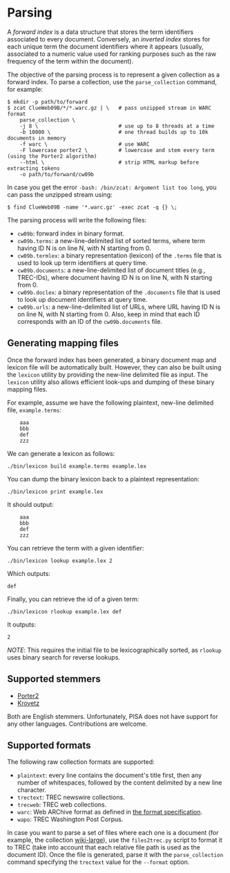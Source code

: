 # Parsing

A _forward index_ is a data structure that stores the term identifiers
associated to every document. Conversely, an _inverted index_ stores for
each unique term the document identifiers where it appears (usually,
associated to a numeric value used for ranking purposes such as the raw
frequency of the term within the document).

The objective of the parsing process is to represent a given collection
as a forward index. To parse a collection, use the `parse_collection`
command, for example:

    $ mkdir -p path/to/forward
    $ zcat ClueWeb09B/*/*.warc.gz | \   # pass unzipped stream in WARC format
        parse_collection \
        -j 8 \                          # use up to 8 threads at a time
        -b 10000 \                      # one thread builds up to 10k documents in memory
        -f warc \                       # use WARC
        -F lowercase porter2 \          # lowercase and stem every term (using the Porter2 algorithm)
        --html \                        # strip HTML markup before extracting tokens
        -o path/to/forward/cw09b

In case you get the error `-bash: /bin/zcat: Argument list too long`,
you can pass the unzipped stream using:

    $ find ClueWeb09B -name '*.warc.gz' -exec zcat -q {} \;

The parsing process will write the following files:
* `cw09b`: forward index in binary format.
* `cw09b.terms`: a new-line-delimited list of sorted terms, where term
  having ID N is on line N, with N starting from 0.
* `cw09b.termlex`: a binary representation (lexicon) of the `.terms`
  file that is used to look up term identifiers at query time.
* `cw09b.documents`: a new-line-delimited list of document titles (e.g.,
  TREC-IDs), where document having ID N is on line N, with N starting
  from 0.
* `cw09b.doclex`: a binary representation of the `.documents` file that
  is used to look up document identifiers at query time.
* `cw09b.urls`: a new-line-delimited list of URLs, where URL having ID N
  is on line N, with N starting from 0. Also, keep in mind that each ID
  corresponds with an ID of the `cw09b.documents` file.

## Generating mapping files

Once the forward index has been generated, a binary document map and
lexicon file will be automatically built. However, they can also be
built using the `lexicon` utility by providing the new-line delimited
file as input. The `lexicon` utility also allows efficient look-ups and
dumping of these binary mapping files.

For example, assume we have the following plaintext, new-line delimited
file, `example.terms`:

        aaa
        bbb
        def
        zzz

We can generate a lexicon as follows:

    ./bin/lexicon build example.terms example.lex

You can dump the binary lexicon back to a plaintext representation:

    ./bin/lexicon print example.lex

It should output:

        aaa
        bbb
        def
        zzz

You can retrieve the term with a given identifier:

    ./bin/lexicon lookup example.lex 2

Which outputs:

    def

Finally, you can retrieve the id of a given term:

    ./bin/lexicon rlookup example.lex def

It outputs:

    2

_NOTE_: This requires the initial file to be lexicographically sorted,
as `rlookup` uses binary search for reverse lookups.

## Supported stemmers

* [Porter2](https://snowballstem.org/algorithms/english/stemmer.html)
* [Krovetz](https://dl.acm.org/doi/abs/10.1145/160688.160718)

Both are English stemmers. Unfortunately, PISA does not have support for
any other languages. Contributions are welcome.

## Supported formats

The following raw collection formats are supported:

* `plaintext`: every line contains the document's title first, then any
  number of whitespaces, followed by the content delimited by a new line
  character.
* `trectext`: TREC newswire collections.
* `trecweb`: TREC web collections.
* `warc`: Web ARChive format as defined in [the format
  specification](https://iipc.github.io/warc-specifications/specifications/warc-format/warc-1.0/).
* `wapo`: TREC Washington Post Corpus.

In case you want to parse a set of files where each one is a document (for example, the collection
[wiki-large](http://dg3rtljvitrle.cloudfront.net/wiki-large.tar.gz)), use the `files2trec.py` script
to format it to TREC (take into account that each relative file path is used as the document ID).
Once the file is generated, parse it with the `parse_collection` command specifying the `trectext`
value for the `--format` option.
